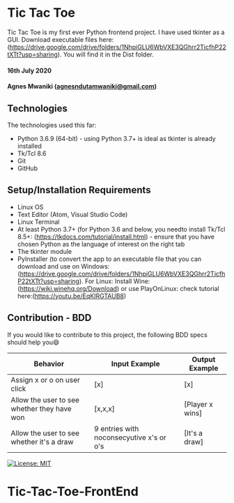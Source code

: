 # Tic Tac Toe
Tic Tac Toe is my first ever Python frontend project. I have used tkinter as a GUI. Download executable files here: (https://drive.google.com/drive/folders/1NhpiGLU6WbVXE3QGhrr2TicfhP22tXTt?usp=sharing). You will find it in the Dist folder.

#### 16th July 2020
#### Agnes Mwaniki (agnesndutamwaniki@gmail.com)

## Technologies
The technologies used this far:
* Python 3.6.9 (64-bit) - using Python 3.7+ is ideal as tkinter is already installed
* Tk/Tcl 8.6
* Git
* GitHub

## Setup/Installation Requirements
* Linux OS
* Text Editor (Atom, Visual Studio Code)
* Linux Terminal
* At least Python 3.7+ (for Python 3.6 and below, you needto install Tk/Tcl 8.5+: (https://tkdocs.com/tutorial/install.html) - ensure that you have chosen Python as the language of interest on the right tab 
* The tkinter module
* PyInstaller (to convert the app to an executable file that you can download and use on Windows: (https://drive.google.com/drive/folders/1NhpiGLU6WbVXE3QGhrr2TicfhP22tXTt?usp=sharing). For Linux: Install Wine: (https://wiki.winehq.org/Download) or use PlayOnLinux: check tutorial here:(https://youtu.be/EqKIRGTAUB8)

## Contribution - BDD
If you would like to contribute to this project, the following BDD specs should help you:smile:

Behavior                                           |  Input Example    | Output Example
---------------------------------------------------|------------------------------------------|--------------------------
Assign x or o on user click                        | [x]                                      | [x]
Allow the user to see whether they have won        | [x,x,x]                                  | [Player x wins]
Allow the user to see whether it's a draw          | 9 entries with noconsecyutive x's or o's | [It's a draw]

[![License: MIT](https://img.shields.io/badge/License-MIT-yellow.svg)](https://opensource.org/licenses/MIT) 
# Tic-Tac-Toe-FrontEnd